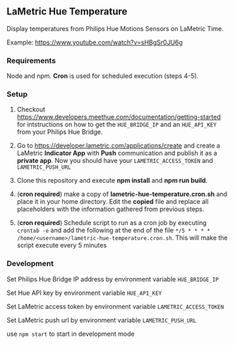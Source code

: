 ## LaMetric Hue Temperature

Display temperatures from Philips Hue Motions Sensors on LaMetric Time. 

Example: https://www.youtube.com/watch?v=sHBgSr0JU6g

### Requirements
Node and npm. **Cron** is used for scheduled execution (steps 4-5). 

### Setup

1. Checkout https://www.developers.meethue.com/documentation/getting-started for intstructions on how to get the `HUE_BRIDGE_IP` and an `HUE_API_KEY` from your Philips Hue Bridge.

2. Go to https://developer.lametric.com/applications/create and create a LaMetric **Indicator App** with **Push** communication and publish it as a **private app**. Now you should have your `LAMETRIC_ACCESS_TOKEN` and `LAMETRIC_PUSH_URL`

3. Clone this repository and execute **npm install** and **npm run build**.

4. (**cron required**) make a copy of **lametric-hue-temperature.cron.sh** and place it in your home directory. Edit the **copied** file and replace all placeholders with the information gathered from previous steps.

5. (**cron required**) Schedule script to run as a cron job by executing `crontab -e` and add the following at the end of the file ```*/5 * * * * /home/<username>/lametric-hue-temperature.cron.sh```. This will make the script execute every 5 minutes

### Development

Set Philips Hue Bridge IP address by environment variable `HUE_BRIDGE_IP`

Set Hue API key by environment variable `HUE_API_KEY`

Set LaMetric access token by environment variable `LAMETRIC_ACCESS_TOKEN`

Set LaMetric push url by environment variable `LAMETRIC_PUSH_URL`

use `npm start` to start in development mode
